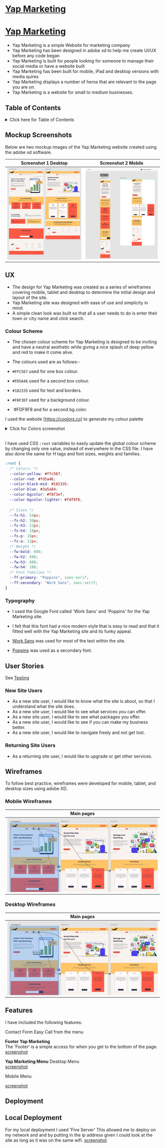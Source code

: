 # [Yap Marketing](https://github.com/mr-aust1n/milestone-project-one "Repo")

# [Yap Marketing](https://mr-aust1n.github.io/milestone-project-one/?nocache=true "Live Site")

- Yap Marketing is a simple Website for marketing company
- Yap Marketing has been designed in adobe xd to help me create UI/UX before any code began
- Yap Marketing is built for people looking for someone to manage their social media or have a website built
- Yap Marketing has been built for mobile, iPad and desktop versions with media quires
- Yap Marketing displays a number of heros that are relevant to the page you are on.
- Yap Marketing is a website for small to medium businesses.

## Table of Contents

<details>
<summary>Click here for Table of Contents</summary>

[Mockup Screenshots](#mockup-screenshots)

[UX](#ux)

- [Colour Scheme](#colour-scheme)
- [Typography](#typography)

[User Stories](#user-stories)

- [New site Users](#new-site-users) also see [Testing](TESTING.md)
- [Returning Site Users](#returning-site-users)[Testing](TESTING.md)

[Wireframes](#wireframes)

- [Mobile Wireframes](#mobile-wireframes)
- [Desktop Wireframes](#desktop-wireframes)

[Features](#features)

- [Future Features](#future-features)

[Testing](TESTING.md)

[Deployment](#deployment)

- [Local Deployment](#local-deployment)

  - [Cloning](#cloning)
  - [Forking](#forking)

- [Local vs Deployment](#local-vs-deployment)

[Credits](#credits)

- [Media](#media)

</details>

## Mockup Screenshots

Below are two mockup images of the Yap Marketing website created using the adobe xd software.

|               Screenshot 1 Desktop               |                  Screenshot 2 Mobile                   |
| :----------------------------------------------: | :----------------------------------------------------: |
| ![screenshot](documentation/mockups/desktop.png) | ![screenshot](documentation/mockups/mobile-mockup.png) |

## UX

- The design for Yap Marketing was created as a series of wireframes covering mobile, tablet and desktop to determine the initial design and layout of the site.
- Yap Marketing site was designed with ease of use and simplicity in mind.
- A simple clean look was built so that all a user needs to do is enter their town or city name and click search.

### Colour Scheme

- The chosen colour scheme for Yap Marketing is designed to be inviting and have a neutral aesthetic while giving a nice splash of deep yellow and red to make it come alive.
- The colours used are as follows:-

- `#FFC567` used for one box colour.
- `#FD5A46` used for a second box colour.
- `#182335` used for text and borders.
- `#F8F3EF` used for a background colour.
- `#FDF9F8 and for a second bg color.

I used the website [https://coolors.co] to generate my colour palette

<details>
<summary>Click for Colors screenshot</summary>

![screenshot](documentation/ux/colours.png)

</details><br>

I have used CSS `:root` variables to easily update the global colour scheme by changing only one value, instead of everywhere in the CSS file. I have also done the same for H tags and font sizes, weights and families.

```css
:root {
  /* Colors: */
  --color-yellow: #ffc567;
  --color-red: #fd5a46;
  --color-black-mid: #182335;
  --color-blue: #3a5a84;
  --color-bgcolor: #f8f3ef;
  --color-bgcolor-lighter: #fdf9f8;

  /* Sizes */
  --fs-h1: 54px;
  --fs-h2: 30px;
  --fs-h3: 22px;
  --fs-h4: 18px;
  --fs-p: 16px;
  --fs-a: 12px;
  /* Weight */
  --fw-bold: 600;
  --fw-h2: 600;
  --fw-h3: 600;
  --fw-h4: 100;
  /* Font Families */
  --ff-primary: "Poppins", sans-serif;
  --ff-secondary: "Work Sans", sans-serif;
}
```

### Typography

- I used the Google Font called 'Work Sans' and 'Poppins' for the Yap Marketing site.
- I felt that this font had a nice modern style that is easy to read and that it fitted well with the Yap Marketing site and its funky appeal.

- [Work Sans](https://fonts.google.com/specimen/Work+Sans?query=work+sans) was used for most of the text within the site.

- [Poppins](https://fonts.google.com/?query=poppins) was used as a secondary font.

## User Stories

See [Testing](TESTING.md)

### New Site Users

- As a new site user, I would like to know what the site is about, so that I understand what the site does.
- As a new site user, I would like to see what services you can offer.
- As a new site user, I would like to see what packages you offer.
- As a new site user, I would like to see if you can make my business better.
- As a new site user, I would like to navigate freely and not get lost.

### Returning Site Users

- As a returning site user, I would like to upgrade or get other services.

## Wireframes

To follow best practice, wireframes were developed for mobile, tablet, and desktop sizes using adobe XD.

### Mobile Wireframes

|                    Main pages                     |
| :-----------------------------------------------: |
| ![screenshot](documentation/ux/dt-wireframes.png) |

### Desktop Wireframes

|                    Main pages                     |
| :-----------------------------------------------: |
| ![screenshot](documentation/ux/dt-wireframes.png) |

## Features

I have included the following features:

Contact Form
Easy Call from the menu

**Footer Yap Marketing**  
The 'Footer' is a simple access for when you get to the bottom of the page.  
[screenshot](documentation/images/footer.png)

**Yap Marketing Menu**
Desktop Menu  
[screenshot](documentation/images/dtmenu.png)

Mobile Menu

[screenshot](documentation/images/mobileM.png)

## Deployment

## Local Deployment

For my local deployment I used 'Five Server' This allowed me to deploy on my network and and by putting in the ip address given I could look at the site as long as it was on the same wifi.
[screenshot](documentation/deploy/local_deploy.png)
